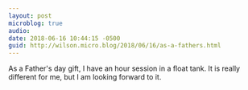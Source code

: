 ```yaml
---
layout: post
microblog: true
audio: 
date: 2018-06-16 10:44:15 -0500
guid: http://wilson.micro.blog/2018/06/16/as-a-fathers.html
---
```

As a Father's day gift, I have an hour session in a float tank. It is really different for me, but I am looking forward to it.
